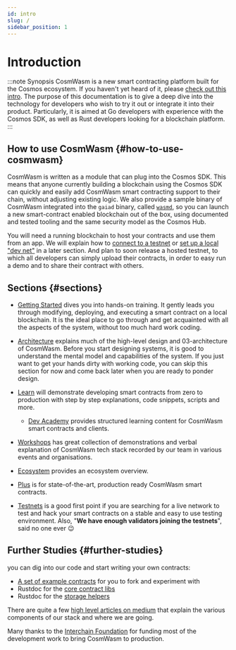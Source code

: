 ```yaml
---
id: intro
slug: /
sidebar_position: 1
---
```


# Introduction

:::note Synopsis CosmWasm is a new smart contracting platform built for the Cosmos ecosystem. If you haven't yet heard
of it, please [check out this intro](https://blog.cosmos.network/announcing-the-launch-of-cosmwasm-cc426ab88e12). The
purpose of this documentation is to give a deep dive into the technology for developers who wish to try it out or
integrate it into their product. Particularly, it is aimed at Go developers with experience with the Cosmos SDK, as well
as Rust developers looking for a blockchain platform.
:::

## How to use CosmWasm {#how-to-use-cosmwasm}

CosmWasm is written as a module that can plug into the Cosmos SDK. This means that anyone currently building a
blockchain using the Cosmos SDK can quickly and easily add CosmWasm smart contracting support to their chain, without
adjusting existing logic. We also provide a sample binary of CosmWasm integrated into the `gaiad` binary, called
[`wasmd`](https://github.com/CosmWasm/wasmd), so you can launch a new smart-contract enabled blockchain out of the box,
using documented and tested tooling and the same security model as the Cosmos Hub.

You will need a running blockchain to host your contracts and use them from an app. We will explain how to [connect to a
testnet](/02-getting-started/03-setting-env.md#setting-up-environment) or [set up a local "dev
net"](/02-getting-started/03-setting-env.md#run-local-node-optional) in a later section. And plan to soon release a
hosted testnet, to which all developers can simply upload their contracts, in order to easy run a demo and to share
their contract with others.

## Sections {#sections}

* [Getting Started](02-getting-started/01-intro.md) dives you into hands-on training. It gently leads you through
  modifying, deploying, and executing a smart contract on a local blockchain. It is the ideal place to go through and
  get acquainted with all the aspects of the system, without too much hard work coding.

* [Architecture](03-architecture/01-multichain.md) explains much of the high-level design and 03-architecture of
  CosmWasm. Before you start designing systems, it is good to understand the mental model and capabilities of the
  system. If you just want to get your hands dirty with working code, you can skip this section for now and come back
  later when you are ready to ponder design.

* [Learn](/tutorials/simple-option/intro) will demonstrate developing smart contracts from zero to production with step
  by step explanations, code snippets, scripts and more.
  * [Dev Academy](/dev-academy/intro) provides structured learning content for CosmWasm smart contracts and clients.

* [Workshops](/tutorials/videos-workshops) has great collection of demonstrations and verbal explanation of CosmWasm
  tech stack recorded by our team in various events and organisations.

* [Ecosystem](/ecosystem/overview) provides an ecosystem overview.

* [Plus](/cw-plus/0.9.0/overview) is for state-of-the-art, production ready CosmWasm smart contracts.

* [Testnets](/ecosystem/testnets/build-requirements) is a good first point if you are searching for a live network to
  test and hack your smart contracts on a stable and easy to use testing environment. Also, "**We have enough validators
  joining the testnets**", said no one ever 😉


## Further Studies {#further-studies}

you can dig into our code and start writing your own contracts:

* [A set of example contracts](https://github.com/CosmWasm/cw-examples) for you to fork and experiment with
* Rustdoc for the [core contract libs](https://docs.rs/cosmwasm-std/0.14.0/cosmwasm_std/)
* Rustdoc for the [storage helpers](https://docs.rs/cosmwasm-storage/0.14.0/cosmwasm_storage/)

There are quite a few [high level articles on medium](https://medium.com/confio) that explain the various components of
our stack and where we are going.

Many thanks to the [Interchain Foundation](https://interchain.io/) for funding most of the development work to bring
CosmWasm to production.
